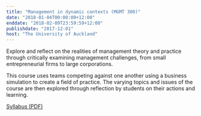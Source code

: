 ```yaml
---
title: "Management in dynamic contexts (MGMT 300)"
date: "2018-01-04T00:00:00+12:00"
enddate: "2018-02-09T23:59:59+12:00"
publishdate: "2017-12-01"
host: "The University of Auckland"
---
```

Explore and reflect on the realities of management theory and practice through critically examining management challenges, from small entrepreneurial firms to large corporations.
<!--more-->

This course uses teams competing against one another using a business simulation to create a field of practice. The varying topics and issues of the course are then explored through reflection by students on their actions and learning.

[Syllabus (PDF)](/files/teaching/mgmt300-2018.pdf)
